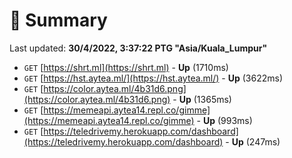 # 📖 Summary
Last updated: **30/4/2022, 3:37:22 PTG "Asia/Kuala_Lumpur"**

- `GET` [https://shrt.ml](https://shrt.ml) - **Up** (1710ms)
- `GET` [https://hst.aytea.ml/](https://hst.aytea.ml/) - **Up** (3622ms)
- `GET` [https://color.aytea.ml/4b31d6.png](https://color.aytea.ml/4b31d6.png) - **Up** (1365ms)
- `GET` [https://memeapi.aytea14.repl.co/gimme](https://memeapi.aytea14.repl.co/gimme) - **Up** (993ms)
- `GET` [https://teledrivemy.herokuapp.com/dashboard](https://teledrivemy.herokuapp.com/dashboard) - **Up** (247ms)
